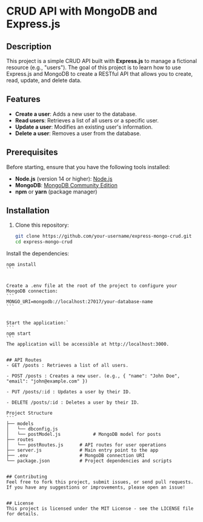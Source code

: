 # CRUD API with MongoDB and Express.js

## Description
This project is a simple CRUD API built with **Express.js** to manage a fictional resource (e.g., "users"). The goal of this project is to learn how to use Express.js and MongoDB to create a RESTful API that allows you to create, read, update, and delete data.

## Features
- **Create a user**: Adds a new user to the database.
- **Read users**: Retrieves a list of all users or a specific user.
- **Update a user**: Modifies an existing user's information.
- **Delete a user**: Removes a user from the database.

## Prerequisites
Before starting, ensure that you have the following tools installed:
- **Node.js** (version 14 or higher): [Node.js](https://nodejs.org/)
- **MongoDB**: [MongoDB Community Edition](https://www.mongodb.com/try/download/community)
- **npm** or **yarn** (package manager)

## Installation

1. Clone this repository:
   ```bash
   git clone https://github.com/your-username/express-mongo-crud.git
   cd express-mongo-crud
	```

Install the dependencies:

````
npm install
```


Create a .env file at the root of the project to configure your MongoDB connection:
```
MONGO_URI=mongodb://localhost:27017/your-database-name
```


Start the application:`
```
npm start
```
The application will be accessible at http://localhost:3000.


## API Routes
- GET /posts : Retrieves a list of all users.

- POST /posts : Creates a new user. (e.g., { "name": "John Doe", "email": "john@example.com" })

- PUT /posts/:id : Updates a user by their ID.

- DELETE /posts/:id : Deletes a user by their ID.

Project Structure
```
├── models
│   └── dbconfig.js  
│   └── postModel.js            # MongoDB model for posts
├── routes
│   └── postRoutes.js      # API routes for user operations
├── server.js              # Main entry point to the app
├── .env                   # MongoDB connection URI
└── package.json           # Project dependencies and scripts


## Contributing
Feel free to fork this project, submit issues, or send pull requests. If you have any suggestions or improvements, please open an issue!


## License
This project is licensed under the MIT License - see the LICENSE file for details.